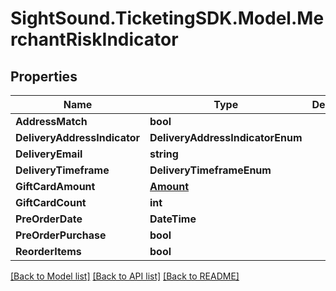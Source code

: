 # SightSound.TicketingSDK.Model.MerchantRiskIndicator

## Properties

Name | Type | Description | Notes
------------ | ------------- | ------------- | -------------
**AddressMatch** | **bool** |  | [optional] 
**DeliveryAddressIndicator** | **DeliveryAddressIndicatorEnum** |  | [optional] 
**DeliveryEmail** | **string** |  | [optional] 
**DeliveryTimeframe** | **DeliveryTimeframeEnum** |  | [optional] 
**GiftCardAmount** | [**Amount**](Amount.md) |  | [optional] 
**GiftCardCount** | **int** |  | [optional] 
**PreOrderDate** | **DateTime** |  | [optional] 
**PreOrderPurchase** | **bool** |  | [optional] 
**ReorderItems** | **bool** |  | [optional] 

[[Back to Model list]](../README.md#documentation-for-models) [[Back to API list]](../README.md#documentation-for-api-endpoints) [[Back to README]](../README.md)

